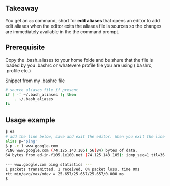 ## Takeaway

You get an `ea` command, short for __edit aliases__ that opens an editor to add edit aliases when the editor exits the aliases file is sources so the changes are immediately available in the the command prompt.

## Prerequisite

Copy the .bash_aliases to your home folde and be shure that the file is loaded by you .bashrc or whatevere profile file you are using (.bashrc, .profile etc.)


Snippet from my .bashrc file
```bash
# source aliases file if present
if [ -f ~/.bash_aliases ]; then
    . ~/.bash_aliases
fi
```

## Usage example
```bash
$ ea
# add the line below, save and exit the editor. When you exit the line is sources so the command is immediately available
alias p='ping'
$ p -c 1 www.google.com
PING www.google.com (74.125.143.105) 56(84) bytes of data.
64 bytes from ed-in-f105.1e100.net (74.125.143.105): icmp_seq=1 ttl=36 time=25.6 ms

--- www.google.com ping statistics ---
1 packets transmitted, 1 received, 0% packet loss, time 0ms
rtt min/avg/max/mdev = 25.657/25.657/25.657/0.000 ms
$
```
